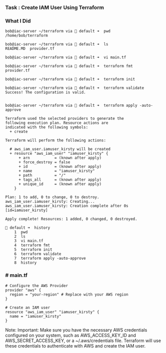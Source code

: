 ### Task : Create IAM User Using Terraform



### What I Did

```
bob@iac-server ~/terraform via 💠 default ➜  pwd
/home/bob/terraform

bob@iac-server ~/terraform via 💠 default ➜  ls
README.MD  provider.tf

bob@iac-server ~/terraform via 💠 default ➜  vi main.tf

bob@iac-server ~/terraform via 💠 default ➜  terraform fmt
provider.tf

bob@iac-server ~/terraform via 💠 default ➜  terraform init

bob@iac-server ~/terraform via 💠 default ➜  terraform validate
Success! The configuration is valid.


bob@iac-server ~/terraform via 💠 default ➜  terraform apply -auto-approve

Terraform used the selected providers to generate the
following execution plan. Resource actions are
indicated with the following symbols:
  + create

Terraform will perform the following actions:

  # aws_iam_user.iamuser_kirsty will be created
  + resource "aws_iam_user" "iamuser_kirsty" {
      + arn           = (known after apply)
      + force_destroy = false
      + id            = (known after apply)
      + name          = "iamuser_kirsty"
      + path          = "/"
      + tags_all      = (known after apply)
      + unique_id     = (known after apply)
    }

Plan: 1 to add, 0 to change, 0 to destroy.
aws_iam_user.iamuser_kirsty: Creating...
aws_iam_user.iamuser_kirsty: Creation complete after 0s [id=iamuser_kirsty]

Apply complete! Resources: 1 added, 0 changed, 0 destroyed.
```

```
💠 default ➜  history
    1  pwd
    2  ls
    3  vi main.tf
    4  terraform fmt
    5  terraform init
    6  terraform validate
    7  terraform apply -auto-approve
    8  history
```

### # main.tf 
```
# Configure the AWS Provider
provider "aws" {
  region = "your-region" # Replace with your AWS region
}

# Create an IAM user
resource "aws_iam_user" "iamuser_kirsty" {
  name = "iamuser_kirsty"
}
```

Note: Important: Make sure you have the necessary AWS credentials configured on your system, such as AWS_ACCESS_KEY_ID and AWS_SECRET_ACCESS_KEY, or a ~/.aws/credentials file. Terraform will use these credentials to authenticate with AWS and create the IAM user.
 

